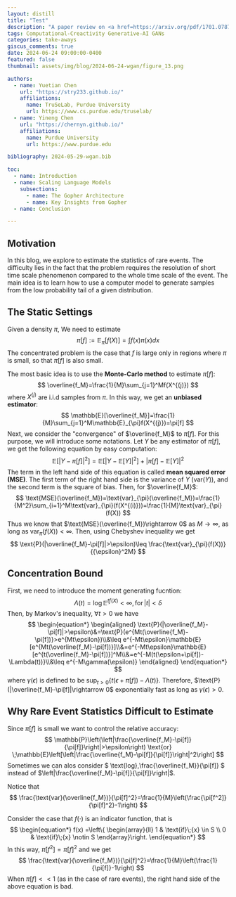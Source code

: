 ```yaml
---
layout: distill
title: "Test"
description: "A paper review on <a href=https://arxiv.org/pdf/1701.07875>Wasserstein GAN</a>"
tags: Computational-Creactivity Generative-AI GANs
categories: take-aways
giscus_comments: true
date: 2024-06-24 09:00:00-0400
featured: false
thumbnail: assets/img/blog/2024-06-24-wgan/figure_13.png

authors:
  - name: Yuetian Chen
    url: "https://stry233.github.io/"
    affiliations:
      name: TruSeLab, Purdue University
      url: https://www.cs.purdue.edu/truselab/
  - name: Yineng Chen
    url: "https://chernyn.github.io/"
    affiliations:
      name: Purdue University
      url: https://www.purdue.edu

bibliography: 2024-05-29-wgan.bib

toc:
  - name: Introduction 
  - name: Scaling Language Models
    subsections:
      - name: The Gopher Architecture
      - name: Key Insights from Gopher
  - name: Conclusion

---
```


## Motivation

In this blog, we explore to estimate the statistics of rare events. The difficulty lies in the fact that the problem requires the resolution of short time scale phenomenon compared to the whole time scale of the event. The main idea is to learn how to use a computer model to generate samples from the low probability tail of a given distribution.

## The Static Settings

Given a density $\pi$, We need to estimate
$$
\pi[f]:=\mathbb{E}_{\pi}[f(X)]=\int f(x)\pi(x)dx
$$
The concentrated problem is the case that $f$ is large only in regions where $\pi$ is small, so that $\pi[f]$ is also small.

The most basic idea is to use the __Monte-Carlo method__ to estimate $\pi[f]$:
$$
\overline{f_M}=\frac{1}{M}\sum_{j=1}^Mf(X^{(j)})
$$
where $X^{(j)}$ are i.i.d samples from $\pi$. In this way, we get an __unbiased estimator__:
$$
\mathbb{E}[\overline{f_M}]=\frac{1}{M}\sum_{j=1}^M\mathbb{E}_{\pi}f(X^{(j)})=\pi[f]
$$
Next, we consider the "convergence" of $\overline{f_M}$ to $\pi[f]$. For this purpose, we will introduce some notations. Let $Y$ be any estimator of $\pi[f]$, we get the following equation by easy computation:
$$
\mathbb{E}[|Y-\pi[f]|^2]=\mathbb{E}[|Y-\mathbb{E}[Y]|^2]+|\pi[f]-\mathbb{E}[Y]|^2
$$
The term in the left hand side of this equation is called __mean squared error (MSE)__. The first term of the right hand side is the variance of $Y$ ($\text{var}(Y)$), and the second term is the square of bias. Then, for $\overline{f_M}$: 
$$
\text{MSE}(\overline{f_M})=\text{var}_{\pi}(\overline{f_M})=\frac{1}{M^2}\sum_{i=1}^M\text{var}_{\pi}(f(X^{(i)}))=\frac{1}{M}\text{var}_{\pi}(f(X))
$$
Thus we know that $\text{MSE}(\overline{f_M})\rightarrow 0$ as $M\rightarrow \infty$, as long as $\text{var}_{\pi}(f(X))< \infty$. Then, using Chebyshev inequality we get
$$
\text{P}(|\overline{f_M}-\pi[f]|>\epsilon)\leq \frac{\text{var}_{\pi}(f(X))}{{\epsilon}^2M}
$$

## Concentration Bound

First, we need to introduce the moment generating fucntion:
$$
\Lambda(t)=\text{log}\,\mathbb{E}^{tf(X)}<\infty,\,\text{for}\, |t|<\delta
$$
Then, by Markov's inequality, $\forall t>0$ we have
$$
\begin{equation*}
\begin{aligned}
\text{P}(|\overline{f_M}-\pi[f]|>\epsilon)&=\text{P}(e^{Mt(\overline{f_M}-\pi[f])}>e^{Mt\epsilon})\\&\leq e^{-Mt\epsilon}\mathbb{E}[e^{Mt(\overline{f_M}-\pi[f])}]\\&=e^{-Mt\epsilon}\mathbb{E}[e^{t(\overline{f_M}-\pi[f])}]^M\\&=e^{-M(t(\epsilon+\pi[f])-\Lambda(t))}\\&\leq e^{-M\gamma(\epsilon)}
\end{aligned}
\end{equation*}
$$
where $\gamma(\epsilon)$ is defined to be $\text{sup}_{t>0}\{t(\epsilon+\pi[f])-\Lambda(t)\}$. Therefore, $\text{P}(|\overline{f_M}-\pi[f]|\rightarrow 0$ exponentially fast as long as $\gamma(\epsilon)>0$.

## Why Rare Event Statistics Difficult to Estimate

Since $\pi[f]$ is small we want to control the relative accuracy:
$$
\mathbb{P}\left(\left|\frac{\overline{f_M}-\pi[f]}{\pi[f]}\right|>\epsilon\right) \text{or} \;\mathbb{E}\left[\left|\frac{\overline{f_M}-\pi[f]}{\pi[f]}\right|^2\right]
$$
Sometimes we can alos consider
$
\text{log}\,\frac{\overline{f_M}}{\pi[f]} 
$
instead of $\left|\frac{\overline{f_M}-\pi[f]}{\pi[f]}\right|$.

Notice that
$$
\frac{\text{var}(\overline{f_M})}{\pi[f]^2}=\frac{1}{M}\left(\frac{\pi[f^2]}{\pi[f]^2}-1\right)
$$

Consider the case that $f(\cdot)$ is an indicator function, that is
$$
\begin{equation*}
f(x)
=\left\{
\begin{array}{ll}
1 & \text{if}\;{x} \in S \\
0 & \text{if}\;{x} \notin S
\end{array}\right.
\end{equation*}
$$
In this way, $\pi[f^2]=\pi[f]^2$ and we get
$$
\frac{\text{var}(\overline{f_M})}{\pi[f]^2}=\frac{1}{M}\left(\frac{1}{\pi[f]}-1\right)
$$
When $\pi[f]<<1$ (as in the case of rare events), the right hand side of the above equation is bad.
